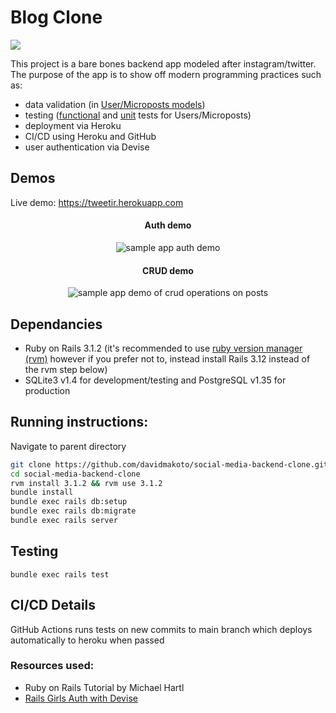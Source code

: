 # Blog Clone
<img src="https://github.com/davidmakoto/social-media-backend-clone/actions/workflows/rubyonrails.yml/badge.svg"> </img>

This project is a bare bones backend app modeled after instagram/twitter. The purpose of the app is to show off modern programming practices such as:
* data validation (in [User/Microposts models](https://github.com/davidmakoto/social-media-backend-clone/tree/main/app/models)) 
* testing ([functional](https://github.com/davidmakoto/social-media-backend-clone/tree/main/test/controllers) and [unit](https://github.com/davidmakoto/social-media-backend-clone/blob/main/test/models/user_test.rb) tests for Users/Microposts)
* deployment via Heroku
* CI/CD using Heroku and GitHub
* user authentication via Devise

## Demos
Live demo: https://tweetir.herokuapp.com

<h4 align="center">Auth demo</h4>
<p align="center">
  <img src="https://user-images.githubusercontent.com/20344260/217395375-f53f9629-909e-4be3-8a00-f20c216c6517.gif" alt="sample app auth demo" />
</p>

<h4 align="center">CRUD demo</h4>
<p align="center">
  <img src="https://user-images.githubusercontent.com/20344260/218208107-d64ed5e2-8e37-4a06-9995-922866efb870.gif" alt="sample app demo of crud operations on posts" />
</p>

## Dependancies

* Ruby on Rails 3.1.2 (it's recommended to use [ruby version manager (rvm)](https://rvm.io/rvm/install) however if you prefer not to, instead install Rails 3.12 instead of the rvm step below)
* SQLite3 v1.4 for development/testing and PostgreSQL v1.35 for production

## Running instructions:

Navigate to parent directory

```bash
git clone https://github.com/davidmakoto/social-media-backend-clone.git
cd social-media-backend-clone
rvm install 3.1.2 && rvm use 3.1.2
bundle install 
bundle exec rails db:setup
bundle exec rails db:migrate
bundle exec rails server
```
## Testing
```bundle exec rails test```

## CI/CD Details
GitHub Actions runs tests on new commits to main branch which deploys automatically to heroku when passed

### Resources used:
* Ruby on Rails Tutorial by Michael Hartl
* [Rails Girls Auth with Devise](https://guides.railsgirls.com/devise)

